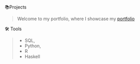 📚Projects
>   Welcome to my portfolio, where I showcase my [portfolio](https://github.com/Saddii/Portfolio)

🛠️ Tools
>- SQL,
>- Python,
>- R
>- Haskell
  
